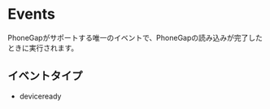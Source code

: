 Events
======

PhoneGapがサポートする唯一のイベントで、PhoneGapの読み込みが完了したときに実行されます。

イベントタイプ
-----------

- deviceready